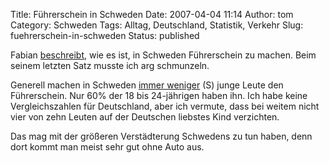 Title: Führerschein in Schweden
Date: 2007-04-04 11:14
Author: tom
Category: Schweden
Tags: Alltag, Deutschland, Statistik, Verkehr
Slug: fuehrerschein-in-schweden
Status: published

Fabian [beschreibt](http://hansbaer.p1atin.de/?p=257), wie es ist, in
Schweden Führerschein zu machen. Beim seinem letzten Satz musste ich arg
schmunzeln.

Generell machen in Schweden [immer
weniger](http://www.sr.se/Ekot/artikel.asp?artikel=1183900) (S) junge
Leute den Führerschein. Nur 60% der 18 bis 24-jährigen haben ihn. Ich
habe keine Vergleichszahlen für Deutschland, aber ich vermute, dass bei
weitem nicht vier von zehn Leuten auf der Deutschen liebstes Kind
verzichten.

Das mag mit der größeren Verstädterung Schwedens zu tun haben, denn dort
kommt man meist sehr gut ohne Auto aus.


